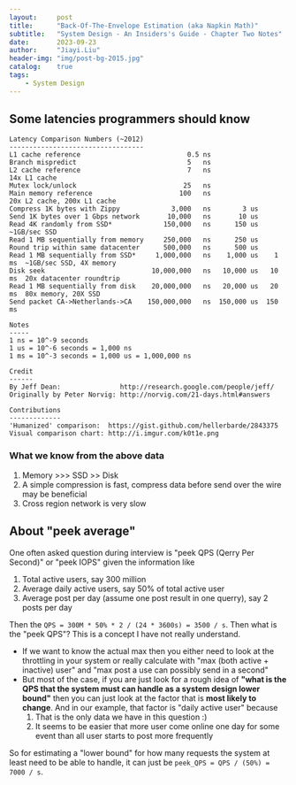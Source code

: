 ```yaml
---
layout:     post
title:      "Back-Of-The-Envelope Estimation (aka Napkin Math)"
subtitle:   "System Design - An Insiders's Guide - Chapter Two Notes"
date:       2023-09-23
author:     "Jiayi.Liu"
header-img: "img/post-bg-2015.jpg"
catalog: 	true
tags:
    - System Design
---
```


## Some latencies programmers should know

```
Latency Comparison Numbers (~2012)
----------------------------------
L1 cache reference                           0.5 ns
Branch mispredict                            5   ns
L2 cache reference                           7   ns                      14x L1 cache
Mutex lock/unlock                           25   ns
Main memory reference                      100   ns                      20x L2 cache, 200x L1 cache
Compress 1K bytes with Zippy             3,000   ns        3 us
Send 1K bytes over 1 Gbps network       10,000   ns       10 us
Read 4K randomly from SSD*             150,000   ns      150 us          ~1GB/sec SSD
Read 1 MB sequentially from memory     250,000   ns      250 us
Round trip within same datacenter      500,000   ns      500 us
Read 1 MB sequentially from SSD*     1,000,000   ns    1,000 us    1 ms  ~1GB/sec SSD, 4X memory
Disk seek                           10,000,000   ns   10,000 us   10 ms  20x datacenter roundtrip
Read 1 MB sequentially from disk    20,000,000   ns   20,000 us   20 ms  80x memory, 20X SSD
Send packet CA->Netherlands->CA    150,000,000   ns  150,000 us  150 ms

Notes
-----
1 ns = 10^-9 seconds
1 us = 10^-6 seconds = 1,000 ns
1 ms = 10^-3 seconds = 1,000 us = 1,000,000 ns

Credit
------
By Jeff Dean:               http://research.google.com/people/jeff/
Originally by Peter Norvig: http://norvig.com/21-days.html#answers

Contributions
-------------
'Humanized' comparison:  https://gist.github.com/hellerbarde/2843375
Visual comparison chart: http://i.imgur.com/k0t1e.png
```

### What we know from the above data

1. Memory >>> SSD >> Disk
2. A simple compression is fast, compress data before send over the wire may be beneficial
3. Cross region network is very slow

## About "peek average"

One often asked question during interview is "peek QPS (Qerry Per Second)" or "peek IOPS" given the information like 

1. Total active users, say 300 million
2. Average daily active users, say 50% of total active user
3. Average post per day (assume one post result in one querry), say 2 posts per day

Then the `QPS = 300M * 50% * 2 / (24 * 3600s) = 3500 / s`. Then what is the "peek QPS"? This is a concept I have not really understand.

* If we want to know the actual max then you either need to look at the throttling in your system or really calculate with "max (both active + inactive) user" and "max post a use can possibly send in a second"
* But most of the case, if you are just look for a rough idea of **"what is the QPS that the system must can handle as a system design lower bound"** then you can just look at the factor that is **most likely to change**. And in our example, that factor is "daily active user" because 
    1. That is the only data we have in this question :)
    2. It seems to be easier that more user come online one day for some event than all user starts to post more frequently 

So for estimating a "lower bound" for how many requests the system at least need to be able to handle, it can just be `peek_QPS = QPS / (50%) = 7000 / s`.
